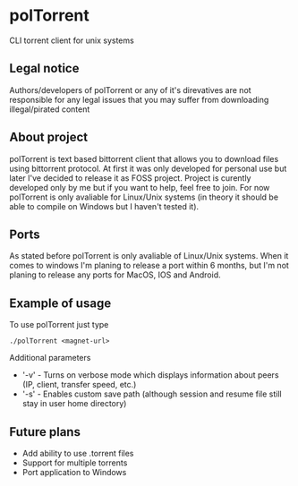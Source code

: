 # polTorrent
CLI torrent client for unix systems

## Legal notice
Authors/developers of polTorrent or any of it's direvatives are not responsible for any legal issues that you may suffer from downloading illegal/pirated content

## About project
polTorrent is text based bittorrent client that allows you to download files using bittorrent protocol. At first it was only developed for personal use but later
I've decided to release it as FOSS project. Project is curently developed only by me but if you want to help, feel free to join. For now polTorrent is only avaliable for 
Linux/Unix systems (in theory it should be able to compile on Windows but I haven't tested it). 

## Ports
As stated before polTorrent is only avaliable of Linux/Unix systems. When it comes to windows I'm planing to release a port within 6 months, but I'm not planing to release
any ports for MacOS, IOS and Android. 

## Example of usage
To use polTorrent just type
```SHELL
./polTorrent <magnet-url> 
```
Additional parameters
- '-v' - Turns on verbose mode which displays information about peers (IP, client, transfer speed, etc.)
- '-s' - Enables custom save path (although session and resume file still stay in user home directory)

## Future plans
- Add ability to use .torrent files
- Support for multiple torrents
- Port application to Windows
